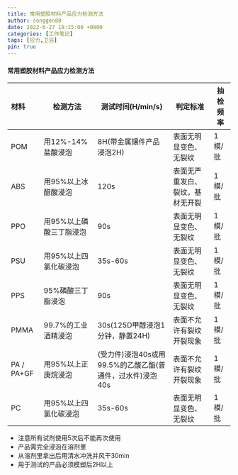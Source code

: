 ```yaml
---
title: 常用塑胶材料产品应力检测方法
author: songgen80
date: 2022-6-27 18:15:00 +0800
categories: [工作笔记]
tags: [应力,卫浴]
pin: true
---
```


#### 常用塑胶材料产品应力检测方法 

| 材料  |检测方法 | 测试时间(H/min/s) |   判定标准   | 抽检频率 |
| :--- | ---- | ---- | ---- | ---- |
| POM                        | 用12%-14%盐酸浸泡 | 8H(带金属镶件产品浸泡2H) | 表面无明显变色、无裂纹 | 1模/批 |
| ABS                       | 用95%以上冰醋酸浸泡 | 120s     | 表面无严重发白、裂纹，基材无开裂 | 1模/批 |
| PPO                        | 用95%以上磷酸三丁脂浸泡 | 90s    | 表面无明显变色、无裂纹 | 1模/批 |
| PSU                        | 用95%以上四氯化碳浸泡 | 35s-60s | 表面无明显变色、无裂纹 | 1模/批 |
| PPS                        | 95%磷酸三丁脂浸泡 | 90s    | 表面无明显变色、无裂纹 | 1模/批 |
| PMMA                      | 99.7%的工业酒精浸泡 | 30s(125D甲醇浸泡1分钟，静置24H) | 表面不允许有裂纹开裂现象 | 1模/批 |
| PA / PA+GF                 | 用95%以上正庚烷浸泡 | (受力件)浸泡40s或用99.5%的乙酸乙酯(普通件，过水件)浸泡40s | 表面不允许有裂纹开裂现象 | 1模/批 |
| PC                         | 用95%以上四氯化碳浸泡 | 35s-60s | 表面无明显变色、无裂纹 | 1模/批 |

* 注意所有试剂使用5次后不能再次使用
* 产品需完全浸泡在溶剂里
* 从溶剂里拿出后用清水冲洗并风干30min
* 用于测试的产品必须模塑后2H以上